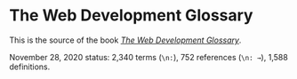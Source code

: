 # The Web Development Glossary

This is the source of the book [_The Web Development Glossary_](https://meiert.com/en/blog/living-websites-living-books/).

November 28, 2020 status: 2,340 terms (`\n:`), 752 references (`\n: →`), 1,588 definitions.